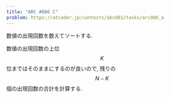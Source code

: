 ```yaml
---
title: "ARC #086 C"
problem: https://atcoder.jp/contests/abc081/tasks/arc086_a
---
```

数値の出現回数を数えてソートする.

数値の出現回数の上位 $$ K $$ 位まではそのままにするのが良いので, 残りの $$ N-K $$ 個の出現回数の合計を計算する.
